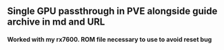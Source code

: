 ## Single GPU passthrough in PVE alongside guide archive in md and URL

#### Worked with my rx7600. ROM file necessary to use to avoid reset bug
